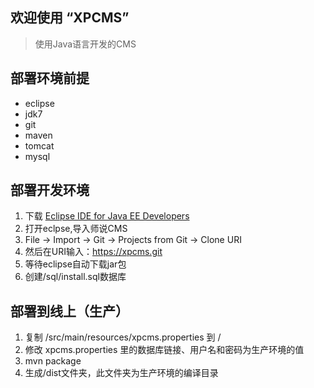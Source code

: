 ## 欢迎使用 “XPCMS”

> 使用Java语言开发的CMS

## 部署环境前提
* eclipse
* jdk7
* git
* maven
* tomcat
* mysql

## 部署开发环境
1. 下载 [Eclipse IDE for Java EE Developers](http://eclipse.org/downloads/)
2. 打开eclpse,导入师说CMS
3. File -> Import -> Git -> Projects from Git -> Clone URI
4. 然后在URI输入：https://xpcms.git
5. 等待eclipse自动下载jar包
6. 创建/sql/install.sql数据库

## 部署到线上（生产）
1. 复制 /src/main/resources/xpcms.properties 到 /
2. 修改 xpcms.properties 里的数据库链接、用户名和密码为生产环境的值
3. mvn package
4. 生成/dist文件夹，此文件夹为生产环境的编译目录
